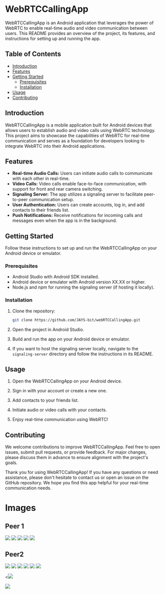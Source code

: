 # WebRTCCallingApp

WebRTCCallingApp is an Android application that leverages the power of WebRTC to enable real-time audio and video communication between users. This README provides an overview of the project, its features, and instructions for setting up and running the app.

## Table of Contents

- [Introduction](#introduction)
- [Features](#features)
- [Getting Started](#getting-started)
  - [Prerequisites](#prerequisites)
  - [Installation](#installation)
- [Usage](#usage)
- [Contributing](#contributing)


## Introduction

WebRTCCallingApp is a mobile application built for Android devices that allows users to establish audio and video calls using WebRTC technology. This project aims to showcase the capabilities of WebRTC for real-time communication and serves as a foundation for developers looking to integrate WebRTC into their Android applications.

## Features

- **Real-time Audio Calls:** Users can initiate audio calls to communicate with each other in real-time.
- **Video Calls:** Video calls enable face-to-face communication, with support for front and rear camera switching.
- **Signaling Server:** The app utilizes a signaling server to facilitate peer-to-peer communication setup.
- **User Authentication:** Users can create accounts, log in, and add contacts to their friends list.
- **Push Notifications:** Receive notifications for incoming calls and messages even when the app is in the background.

## Getting Started

Follow these instructions to set up and run the WebRTCCallingApp on your Android device or emulator.

### Prerequisites

- Android Studio with Android SDK installed.
- Android device or emulator with Android version XX.XX or higher.
- Node.js and npm for running the signaling server (if hosting it locally).

### Installation

1. Clone the repository:

   ```bash
   git clone https://github.com/JAYS-bit/webRTCCallingApp.git
   ```

2. Open the project in Android Studio.

3. Build and run the app on your Android device or emulator.

4. If you want to host the signaling server locally, navigate to the `signaling-server` directory and follow the instructions in its README.

## Usage

1. Open the WebRTCCallingApp on your Android device.

2. Sign in with your account or create a new one.

3. Add contacts to your friends list.

4. Initiate audio or video calls with your contacts.

5. Enjoy real-time communication using WebRTC!

## Contributing

We welcome contributions to improve WebRTCCallingApp. Feel free to open issues, submit pull requests, or provide feedback. For major changes, please discuss them in advance to ensure alignment with the project's goals.



Thank you for using WebRTCCallingApp! If you have any questions or need assistance, please don't hesitate to contact us or open an issue on the GitHub repository. We hope you find this app helpful for your real-time communication needs.



# Images 

## Peer 1

<img src="https://github.com/JAYS-bit/webRTCCallingApp/blob/master/peer1_0.jpeg" max-height="50px" >
<img src="[https://github.com/JAYS-bit/webRTCCallingApp/blob/master/peer1_1.jpeg](https://github.com/JAYS-bit/webRTCCallingApp/blob/master/peer1_1.jpeg)" max-height="50px" >
<img src="https://github.com/JAYS-bit/webRTCCallingApp/blob/master/peer1_2.jpeg" max-height="50px" >
<img src="https://github.com/JAYS-bit/webRTCCallingApp/blob/master/peer1_3.jpeg" max-height="50px" >
<img src="https://github.com/JAYS-bit/webRTCCallingApp/blob/master/peer_2_1_otp_verification.jpeg" max-height="50px" >


## Peer2

<img src="https://github.com/JAYS-bit/webRTCCallingApp/blob/master/peer_2_6.jpeg" max-height="50px" >

<img src="https://github.com/JAYS-bit/webRTCCallingApp/blob/master/peer_2_1_otp_verification.jpeg" max-height="50px" >

<img src="https://github.com/JAYS-bit/webRTCCallingApp/blob/master/peer2_login.jpeg" max-height="50px" >


<img src="https://github.com/JAYS-bit/webRTCCallingApp/blob/master/peer_2_5.jpeg" max-height="50px" >

<img src="https://github.com/JAYS-bit/webRTCCallingApp/blob/master/peer_2_3.jpeg" max-height="50px" >

<img src="https://github.com/JAYS-bit/webRTCCallingApp/blob/master/peer_2_4.jpeg" max-height="50px" >

<<img src="https://github.com/JAYS-bit/webRTCCallingApp/blob/master/peer_2_1.jpeg" max-height="50px" >

<img src="https://github.com/JAYS-bit/webRTCCallingApp/blob/master/peer_2_0.jpeg" max-height="50px" >




